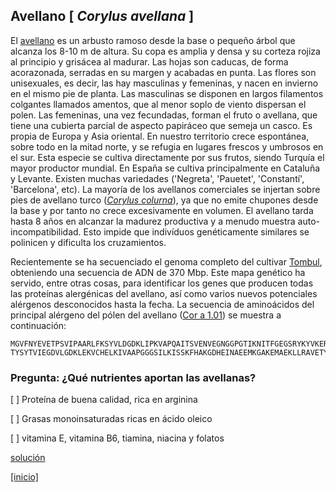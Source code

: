 
## Avellano [ *Corylus avellana* ]

El [avellano](https://www.arbolapp.es/especies/ficha/corylus-avellana) es un arbusto ramoso desde la base o pequeño árbol que alcanza los 8-10 m de altura. Su copa es amplia y densa y su corteza rojiza al principio y grisácea al madurar. Las hojas son caducas, de forma acorazonada, serradas en su margen y acabadas en punta. Las flores son unisexuales, es decir, las hay masculinas y femeninas, y nacen en invierno en el mismo pie de planta. Las masculinas se disponen en largos filamentos colgantes llamados amentos, que al menor soplo de viento dispersan el polen. Las femeninas, una vez fecundadas, forman el fruto o avellana, que tiene una cubierta parcial de aspecto papiráceo que semeja un casco. Es propia de Europa y Asia oriental. En nuestro territorio crece espontánea, sobre todo en la mitad norte, y se refugia en lugares frescos y umbrosos en el sur. 
Esta especie se cultiva directamente por sus frutos, siendo Turquía el mayor productor mundial. 
En España se cultiva principalmente en Cataluña y Levante. Existen muchas variedades 
('Negreta', 'Pauetet', 'Constantí', 'Barcelona', etc). 
La mayoría de los avellanos comerciales se injertan sobre pies de avellano turco 
([*Corylus colurna*](https://www.zaragoza.es/sede/servicio/especie/31)), 
ya que no emite chupones desde la base y por tanto no crece excesivamente en volumen. 
El avellano tarda hasta 8 años en alcanzar la madurez productiva y a menudo muestra auto-incompatibilidad.
Esto impide que indivíduos genéticamente similares se polinicen y dificulta los cruzamientos. 

Recientemente se ha secuenciado el genoma completo del cultivar 
[Tombul](https://onlinelibrary.wiley.com/doi/10.1111/tpj.15099), 
obteniendo una secuencia de ADN de 370 Mbp. Este mapa genético ha servido, entre otras cosas,
para identificar los genes que producen todas las proteínas alergénicas del avellano, 
así como varios nuevos potenciales alérgenos desconocidos hasta la fecha.
La secuencia de aminoácidos del principal alérgeno del pólen del avellano 
([Cor a 1.01](https://www.uniprot.org/uniprotkb/Q08407)) 
se muestra a continuación:

    MGVFNYEVETPSVIPAARLFKSYVLDGDKLIPKVAPQAITSVENVEGNGGPGTIKNITFGEGSRYKYVKERVDEVDNTNF
    TYSYTVIEGDVLGDKLEKVCHELKIVAAPGGGSILKISSKFHAKGDHEINAEEMKGAKEMAEKLLRAVETYLLAHSAEYN

### Pregunta: ¿Qué nutrientes aportan las avellanas?

 [ ] Proteína de buena calidad, rica en arginina

 [ ] Grasas monoinsaturadas ricas en ácido oleico

 [ ] vitamina E, vitamina B6, tiamina, niacina y folatos


[solución](./Corylus_avellana_solucion.md)

[[inicio]](https://github.com/eead-csic-compbio/plantoquimica)

